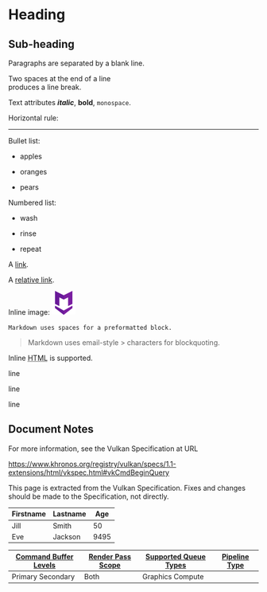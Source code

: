 
# Heading

## Sub-heading

Paragraphs are separated by a blank line.

Two spaces at the end of a line  
produces a line break.

Text attributes **_italic_**, **bold**, `monospace`.

Horizontal rule:

---

Bullet list:

* apples

* oranges

* pears

Numbered list:

* wash

* rinse

* repeat

A [link](http://example.com).

A [relative link](/about).

Inline image: ![Image](https://github.com/adam-p/markdown-here/raw/master/src/common/images/icon48.png)

    Markdown uses spaces for a preformatted block.

> Markdown uses email-style > characters for blockquoting.

Inline <abbr title="Hypertext Markup Language">HTML</abbr> is supported.

line

line

line


## Document Notes

For more information, see the Vulkan Specification at URL


<https://www.khronos.org/registry/vulkan/specs/1.1-extensions/html/vkspec.html#vkCmdBeginQuery>

This page is extracted from the Vulkan Specification. Fixes and changes should be made to the Specification, not directly.


|**Firstname**|**Lastname**|**Age**|
|-------------|------------|-------|
|Jill         |Smith       |     50|
|Eve          |Jackson     |   9495|

|[Command Buffer Levels](#VkCommandBufferLevel)|[Render Pass Scope](#vkCmdBeginRenderPass)|[Supported Queue Types](#VkQueueFlagBits)|[Pipeline Type](#synchronization-pipeline-stages-types)|
|-|-|-|-|
|Primary Secondary|Both|Graphics Compute||
